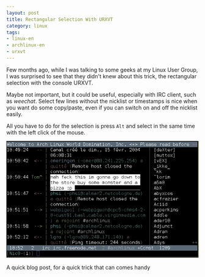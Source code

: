 ```yaml
---
layout: post
title: Rectangular Selection With URXVT
category: linux
tags:
- linux-en
- archlinux-en
- urxvt
---
```

Few months ago, while I was talking to some geeks at my Linux User Group, I was
surprised to see that they didn't knew about this trick, the rectangular
selection with the console URXVT.

Maybe not important, but it could be useful, especially with IRC client, such
as *weechat*. Select few lines without the nicklist or timestamps is nice when
you want do some copy/paste, even if you can switch on and off the nicklist
easily.

All you have to do for the selection is press `Alt` and select in the same
time with the left click of the mouse.

![weechat with rectangular selection](/img/rectangular-select-urxvt.png)

A quick blog post, for a quick trick that can comes handy
